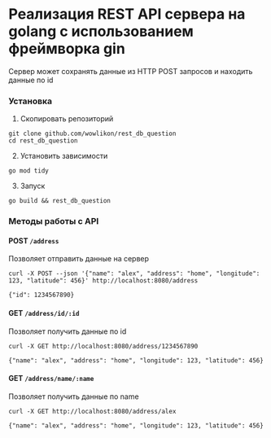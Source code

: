 # Реализация REST API сервера на golang с использованием фреймворка gin
Сервер может сохранять данные из HTTP POST запросов и находить данные по id

### Установка
1. Скопировать репозиторий
```shell
git clone github.com/wowlikon/rest_db_question
cd rest_db_question
```

2. Установить зависимости
```shell
go mod tidy
```

3. Запуск
```shell
go build && rest_db_question
```

### Методы работы с API

#### POST `/address`
Позволяет отправить данные на сервер
```shell
curl -X POST --json '{"name": "alex", "address": "home", "longitude": 123, "latitude": 456}' http://localhost:8080/address

{"id": 1234567890}
```

#### GET `/address/id/:id`
Позволяет получить данные по id
```shell
curl -X GET http://localhost:8080/address/1234567890

{"name": "alex", "address": "home", "longitude": 123, "latitude": 456}
```

#### GET `/address/name/:name`
Позволяет получить данные по name
```shell
curl -X GET http://localhost:8080/address/alex

{"name": "alex", "address": "home", "longitude": 123, "latitude": 456}
```
